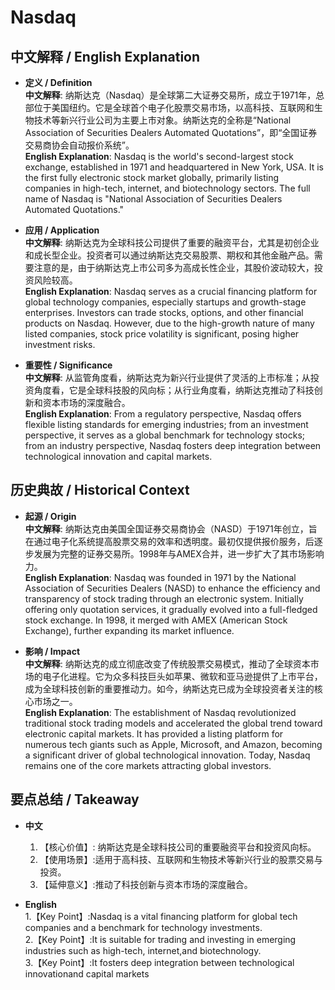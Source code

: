 # Nasdaq

## 中文解释 / English Explanation

* **定义 / Definition**  
  **中文解释**: 纳斯达克（Nasdaq）是全球第二大证券交易所，成立于1971年，总部位于美国纽约。它是全球首个电子化股票交易市场，以高科技、互联网和生物技术等新兴行业公司为主要上市对象。纳斯达克的全称是“National Association of Securities Dealers Automated Quotations”，即“全国证券交易商协会自动报价系统”。  
  **English Explanation**: Nasdaq is the world's second-largest stock exchange, established in 1971 and headquartered in New York, USA. It is the first fully electronic stock market globally, primarily listing companies in high-tech, internet, and biotechnology sectors. The full name of Nasdaq is "National Association of Securities Dealers Automated Quotations."

* **应用 / Application**  
  **中文解释**: 纳斯达克为全球科技公司提供了重要的融资平台，尤其是初创企业和成长型企业。投资者可以通过纳斯达克交易股票、期权和其他金融产品。需要注意的是，由于纳斯达克上市公司多为高成长性企业，其股价波动较大，投资风险较高。  
  **English Explanation**: Nasdaq serves as a crucial financing platform for global technology companies, especially startups and growth-stage enterprises. Investors can trade stocks, options, and other financial products on Nasdaq. However, due to the high-growth nature of many listed companies, stock price volatility is significant, posing higher investment risks.

* **重要性 / Significance**  
  **中文解释**: 从监管角度看，纳斯达克为新兴行业提供了灵活的上市标准；从投资角度看，它是全球科技股的风向标；从行业角度看，纳斯达克推动了科技创新和资本市场的深度融合。  
  **English Explanation**: From a regulatory perspective, Nasdaq offers flexible listing standards for emerging industries; from an investment perspective, it serves as a global benchmark for technology stocks; from an industry perspective, Nasdaq fosters deep integration between technological innovation and capital markets.

## 历史典故 / Historical Context

* **起源 / Origin**  
  **中文解释**: 纳斯达克由美国全国证券交易商协会（NASD）于1971年创立，旨在通过电子化系统提高股票交易的效率和透明度。最初仅提供报价服务，后逐步发展为完整的证券交易所。1998年与AMEX合并，进一步扩大了其市场影响力。  
  **English Explanation**: Nasdaq was founded in 1971 by the National Association of Securities Dealers (NASD) to enhance the efficiency and transparency of stock trading through an electronic system. Initially offering only quotation services, it gradually evolved into a full-fledged stock exchange. In 1998, it merged with AMEX (American Stock Exchange), further expanding its market influence.

* **影响 / Impact**  
  **中文解释**: 纳斯达克的成立彻底改变了传统股票交易模式，推动了全球资本市场的电子化进程。它为众多科技巨头如苹果、微软和亚马逊提供了上市平台，成为全球科技创新的重要推动力。如今，纳斯达克已成为全球投资者关注的核心市场之一。  
  **English Explanation**: The establishment of Nasdaq revolutionized traditional stock trading models and accelerated the global trend toward electronic capital markets. It has provided a listing platform for numerous tech giants such as Apple, Microsoft, and Amazon, becoming a significant driver of global technological innovation. Today, Nasdaq remains one of the core markets attracting global investors.

## 要点总结 / Takeaway

* **中文**  
  1. 【核心价值】: 纳斯达克是全球科技公司的重要融资平台和投资风向标。  
  2. 【使用场景】:适用于高科技、互联网和生物技术等新兴行业的股票交易与投资。  
  3. 【延伸意义】:推动了科技创新与资本市场的深度融合。

* **English**  
  1.【Key Point】:Nasdaq is a vital financing platform for global tech companies and a benchmark for technology investments.   
  2.【Key Point】:It is suitable for trading and investing in emerging industries such as high-tech, internet,and biotechnology.   
  3.【Key Point】:It fosters deep integration between technological innovationand capital markets